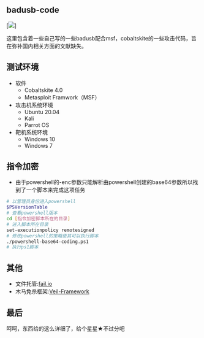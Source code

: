 ## badusb-code
[![](https://img.shields.io/badge/By:-resinprotein2333-green.svg)]

这里包含着一些自己写的一些badusb配合msf，cobaltskite的一些攻击代码，旨在弥补国内相关方面的文献缺失。

## 测试环境
* 软件
  * Cobaltskite 4.0
  * Metasploit Framwork（MSF）
* 攻击机系统环境
  * Ubuntu 20.04
  * Kali
  * Parrot OS 
* 靶机系统环境
  * Windows 10
  * Windows 7 
## 指令加密
* 由于powershell的-enc参数只能解析由powershell创建的base64参数所以找到了一个脚本来完成这项任务
```sh
# 以管理员身份进入powershell
$PSVersionTable
# 查看powershell版本
cd [指令加密脚本所在的目录]
# 进入脚本所在目录
set-executionpolicy remotesigned
# 修改powershell的策略使其可以执行脚本
./powershell-base64-coding.ps1
# 执行ps1脚本
```

## 其他

* 文件托管:[fail.io](https://www.file.io/)
* 木马免杀框架:[Veil-Framework](https://github.com/Veil-Framework/Veil-Evasion)

## 最后
呵呵，东西给的这么详细了，给个星星★不过分吧
